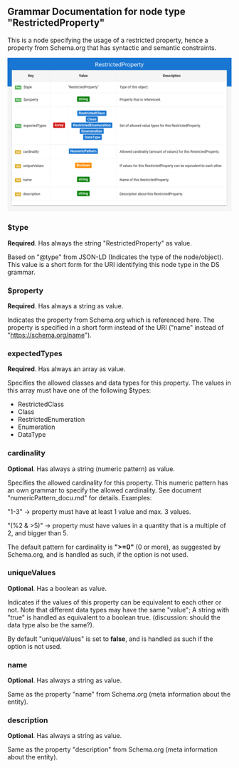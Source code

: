 ## Grammar Documentation for node type "RestrictedProperty"

This is a node specifying the usage of a restricted property, hence a property from Schema.org that has syntactic and semantic constraints.

![Syntax diagram](../Tabular-Grammar-Visualizer/screenshots/RestrictedProperty_tabular.png)

### $type
**Required**. Has always the string "RestrictedProperty" as value.

Based on "@type" from JSON-LD (Indicates the type of the node/object). This value is a short form for the URI identifying this node type in the DS grammar.

### $property
**Required**. Has always a string as value.

Indicates the property from Schema.org which is referenced here. The property is specified in a short form instead of the URI ("name" instead of "https://schema.org/name").

### expectedTypes
**Required**. Has always an array as value.

Specifies the allowed classes and data types for this property. The values in this array must have one of the following $types:

*   RestrictedClass
*   Class
*   RestrictedEnumeration
*   Enumeration
*   DataType

### cardinality
**Optional**. Has always a string (numeric pattern) as value.

Specifies the allowed cardinality for this property. This numeric pattern has an own grammar to specify the allowed cardinality. See document "numericPattern_docu.md" for details. Examples:

"1-3" -> property must have at least 1 value and max. 3 values.

"(%2 & >5)" -> property must have values in a quantity that is a multiple of 2, and bigger than 5.

The default pattern for cardinality is **">=0"** (0 or more), as suggested by Schema.org, and is handled as such, if the option is not used.

### uniqueValues
**Optional**. Has a boolean as value.

Indicates if the values of this property can be equivalent to each other or not. Note that different data types may have the same "value"; A string with "true" is handled as equivalent to a boolean true. (discussion: should the data type also be the same?).

By default "uniqueValues" is set to **false**, and is handled as such if the option is not used.

### name
**Optional**. Has always a string as value.

Same as the property "name" from Schema.org (meta information about the entity).

### description
**Optional**. Has always a string as value.

Same as the property "description" from Schema.org (meta information about the entity).
